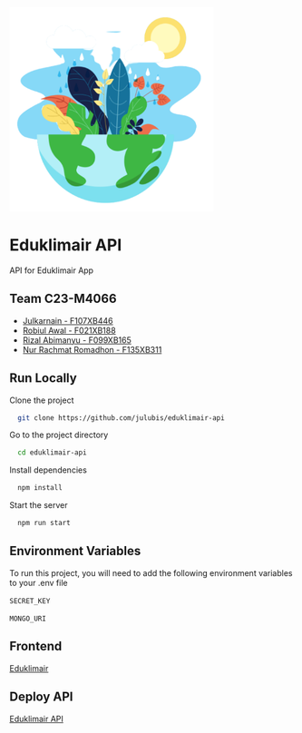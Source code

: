 <img src="https://raw.githubusercontent.com/julubis/eduklimair/main/src/public/images/icons/icon-512x512.png" width="360px">

# Eduklimair API
API for Eduklimair App

## Team C23-M4066

- [Julkarnain - F107XB446](https://www.github.com/julubis)
- [Robiul Awal - F021XB188](https://www.github.com/robbyulawal11)
- [Rizal Abimanyu - F099XB165](https://www.github.com/rizalabimanyu202)
- [Nur Rachmat Romadhon - F135XB311](https://www.github.com/NurrachmatGuntur)

## Run Locally

Clone the project

```bash
  git clone https://github.com/julubis/eduklimair-api
```

Go to the project directory

```bash
  cd eduklimair-api
```

Install dependencies

```bash
  npm install
```

Start the server

```bash
  npm run start
```


## Environment Variables

To run this project, you will need to add the following environment variables to your .env file

`SECRET_KEY`

`MONGO_URI`

## Frontend

[Eduklimair](https://github.com/julubis/eduklimair)

## Deploy API

[Eduklimair API](https://eduklimair-api.up.railway.app)
